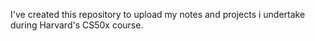 I've created this repository to upload my notes and projects i undertake during Harvard's CS50x course. 
